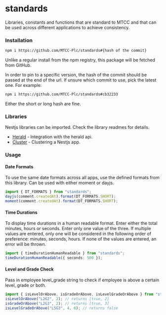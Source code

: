 # standards

Libraries, constants and functions that are standard to MTCC and that can be used across different applications to achieve consistency.

### Installation

```sh
npm i https://github.com/MTCC-Plc/standards#{hash of the commit}
```

Unlike a regular install from the npm registry, this package will be fetched from GitHub.

In order to pin to a specific version, the hash of the commit should be passed at the end of the url. If unsure which commit to use, pick the latest one. For example:

```sh
npm i https://github.com/MTCC-Plc/standards#cb32233
```

Either the short or long hash are fine.

### Libraries

Nestjs libraries can be imported.
Check the library readmes for details.

- [Herald](./src/libs/herald/README.md) - Integration with the herald api.
- [Cluster](./src/libs/cluster/README.md) - Clustering a Nestjs app.

### Usage

#### Date Formats

To use the same date formats across all apps, use the defined formats from this library. Can be used with either moment or dayjs.

```ts
import { DT_FORMATS } from "standards";
dayjs(comment.createdAt).format(DT_FORMATS.SHORT);
moment(comment.createdAt).format(DT_FORMATS.SHORT);
```

#### Time Durations

To display time durations in a human readable format. Enter either the total minutes, hours or seconds. Enter only one value of the three. If multiple values are entered, only one will be considered in the following order of preference: minutes, seconds, hours. If none of the values are entered, an error will be thrown.

```ts
import { timeDurationHumanReadable } from "standards";
timeDurationHumanReadable({ seconds: 500 });
```

#### Level and Grade Check

Pass in employee level_grade string to check if employee is above a certain level, grade or both.

```ts
import { isLevelOrAbove, isGradeOrAbove, isLevelGradeOrAbove } from "standards";
isLevelOrAbove("L2G2", 2); // returns [true, 2]
isGradeOrAbove("L2G3", 2); // returns [true, 3]
isLevelGradeOrAbove("L5G3", 4, 6); // returns false
```
